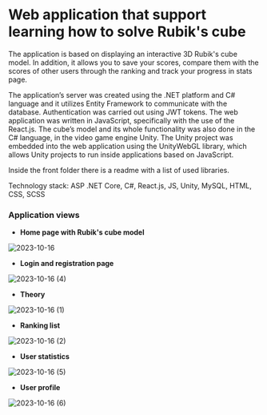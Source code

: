 # Web application that support learning how to solve Rubik's cube

The application is based on displaying an interactive 3D Rubik's cube model. In addition, it allows you to save your scores, compare them with the scores of other users through the ranking and track your progress in stats page.

The application’s server was created using the .NET platform and C# language and it utilizes Entity Framework to communicate with the database. Authentication was carried out using JWT tokens. The web application was written in JavaScript, specifically with the use of the React.js. The cube’s model and its whole functionality was also done in the C# language, in the video game engine Unity. The Unity project was embedded into the web application using the UnityWebGL library, which allows Unity projects to run inside applications based on JavaScript.

Inside the front folder there is a readme with a list of used libraries.

Technology stack: ASP .NET Core, C#, React.js, JS, Unity, MySQL, HTML, CSS, SCSS 

### Application views
- **Home page with Rubik's cube model**

![2023-10-16](https://github.com/a-kusy/rubik-cube-app/assets/127110144/ed88e695-2d87-492b-a3c6-4dba92d017bf)

- **Login and registration page**

![2023-10-16 (4)](https://github.com/a-kusy/rubik-cube-app/assets/127110144/12b37dd6-0caf-4690-b841-b921769baa11)

- **Theory**

![2023-10-16 (1)](https://github.com/a-kusy/rubik-cube-app/assets/127110144/4d3766f8-b8ac-404a-b36a-29ab134eea67)

- **Ranking list**

![2023-10-16 (2)](https://github.com/a-kusy/rubik-cube-app/assets/127110144/d3b53eb3-9827-4141-8b33-b5eebc7cceaf)

- **User statistics**

![2023-10-16 (5)](https://github.com/a-kusy/rubik-cube-app/assets/127110144/7d3a134f-a683-413d-8159-3ecad13dc78f)

- **User profile**

![2023-10-16 (6)](https://github.com/a-kusy/rubik-cube-app/assets/127110144/2713e376-a37a-4792-a210-8fff64a69f41)
